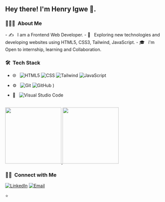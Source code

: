 
<h2> Hey there! I'm Henry Igwe 👋.</h2>

<h3> 👨🏻‍💻 &nbsp;About Me </h3>
- ✍️ &nbsp; I am a Frontend Web Developer.
- 🤔 &nbsp; Exploring new technologies and developing websites using HTML5, CSS3, Tailwind, JavaScript.
- 🎓 &nbsp; i'm Open to internship, learning and Collaboration.


<h3> 🛠 &nbsp;Tech Stack</h3>

- 🌐 &nbsp;
  ![HTML5](https://img.shields.io/badge/-HTML5-333333?style=flat&logo=HTML5)
  ![CSS](https://img.shields.io/badge/-CSS-333333?style=flat&logo=CSS3&logoColor=1572B6)
  ![Tailwind](https://img.shields.io/badge/-Tailwind-333333?style=flat&logo=bootstrap&logoColor=563D7C)
  ![JavaScript](https://img.shields.io/badge/-JavaScript-333333?style=flat&logo=javascript)
 
- ⚙️ &nbsp;
  ![Git](https://img.shields.io/badge/-Git-333333?style=flat&logo=git)
  ![GitHub](https://img.shields.io/badge/-GitHub-333333?style=flat&logo=github)
)
- 🔧 &nbsp;
  ![Visual Studio Code](https://img.shields.io/badge/-Visual%20Studio%20Code-333333?style=flat&logo=visual-studio-code&logoColor=007ACC)
  

<br/>

<a href="https://github.com/AVS1508">
  <img height="180em" src="https://github-readme-stats.vercel.app/api?username=Ighenri&theme=buefy&show_icons=true" />
  <img height="180em" src="https://github-readme-stats.vercel.app/api/top-langs/?username=Ighenri&theme=buefy&layout=compact" />
</a>

<br/>

<h3> 🤝🏻 &nbsp;Connect with Me </h3>

<p align="center">

<a href="https://www.linkedin.com/in/henry-igwe-8bba751b6/"><img alt="LinkedIn" src="https://img.shields.io/badge/LinkedIn-Aditya%20Vikram%20Singh-blue?style=flat-square&logo=linkedin"></a>
<a href="mailto:igwehenry740@gmail.com"><img alt="Email" src="https://img.shields.io/badge/Email-avsingh@umass.edu-blue?style=flat-square&logo=gmail"></a>
</p>

⭐️
